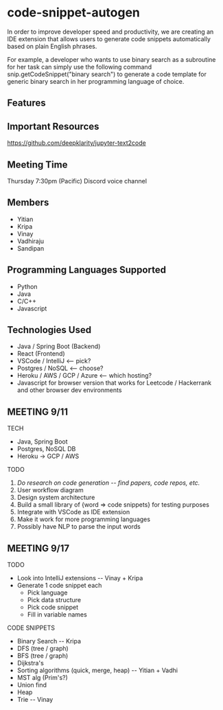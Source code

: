 # code-snippet-autogen

In order to improve developer speed and productivity, we are creating an IDE extension that allows users to generate code snippets automatically based on plain English phrases.

For example, a developer who wants to use binary search as a subroutine for her task can simply use the following command snip.getCodeSnippet("binary search") to generate a code template for generic binary search in her programming language of choice.

## Features

## Important Resources
https://github.com/deepklarity/jupyter-text2code

## Meeting Time
Thursday 7:30pm (Pacific)
Discord voice channel

## Members
* Yitian
* Kripa
* Vinay
* Vadhiraju
* Sandipan

## Programming Languages Supported
* Python
* Java
* C/C++
* Javascript

## Technologies Used
* Java / Spring Boot (Backend)
* React (Frontend)
* VSCode / IntelliJ <-- pick?
* Postgres / NoSQL <-- choose?
* Heroku / AWS / GCP / Azure <-- which hosting?
* Javascript for browser version that works for Leetcode / Hackerrank and other browser dev environments

## MEETING 9/11

TECH
* Java, Spring Boot
* Postgres, NoSQL DB
* Heroku -> GCP / AWS

TODO
1. *Do research on code generation -- find papers, code repos, etc.*
2. User workflow diagram
3. Design system architecture
4. Build a small library of {word => code snippets} for testing purposes
5. Integrate with VSCode as IDE extension 
6. Make it work for more programming languages
7. Possibly have NLP to parse the input words

## MEETING 9/17
TODO
* Look into IntelliJ extensions -- Vinay + Kripa
* Generate 1 code snippet each
  * Pick language
  * Pick data structure
  * Pick code snippet
  * Fill in variable names
  
CODE SNIPPETS
* Binary Search -- Kripa
* DFS (tree / graph)
* BFS (tree / graph)
* Dijkstra's 
* Sorting algorithms (quick, merge, heap) -- Yitian + Vadhi
* MST alg (Prim's?)
* Union find
* Heap
* Trie -- Vinay
  
 

